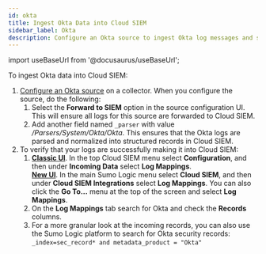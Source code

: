 ```yaml
---
id: okta
title: Ingest Okta Data into Cloud SIEM
sidebar_label: Okta
description: Configure an Okta source to ingest Okta log messages and send them to Cloud SIEM’s Okta system parser.
---
```


import useBaseUrl from '@docusaurus/useBaseUrl';

To ingest Okta data into Cloud SIEM:
1. [Configure an Okta source](/docs/send-data/hosted-collectors/cloud-to-cloud-integration-framework/okta-source/#source-configuration) on a collector. When you configure the source, do the following:
    1. Select the **Forward to SIEM** option in the source configuration UI. This will ensure all logs for this source are forwarded to Cloud SIEM.
    1. Add another field named `_parser` with value */Parsers/System/Okta/Okta*. This ensures that the Okta logs are parsed and normalized into structured records in Cloud SIEM.
1. To verify that your logs are successfully making it into Cloud SIEM:
    1. [**Classic UI**](/docs/get-started/sumo-logic-ui-classic). In the top Cloud SIEM menu select **Configuration**, and then under **Incoming Data** select **Log Mappings**. <br/>[**New UI**](/docs/get-started/sumo-logic-ui). In the main Sumo Logic menu select **Cloud SIEM**, and then under **Cloud SIEM Integrations** select **Log Mappings**. You can also click the **Go To...** menu at the top of the screen and select **Log Mappings**.  
    1. On the **Log Mappings** tab search for Okta and check the **Records** columns.
    1. For a more granular look at the incoming records, you can also use the Sumo Logic platform to search for Okta security records:<br/>`_index=sec_record* and metadata_product = "Okta"`